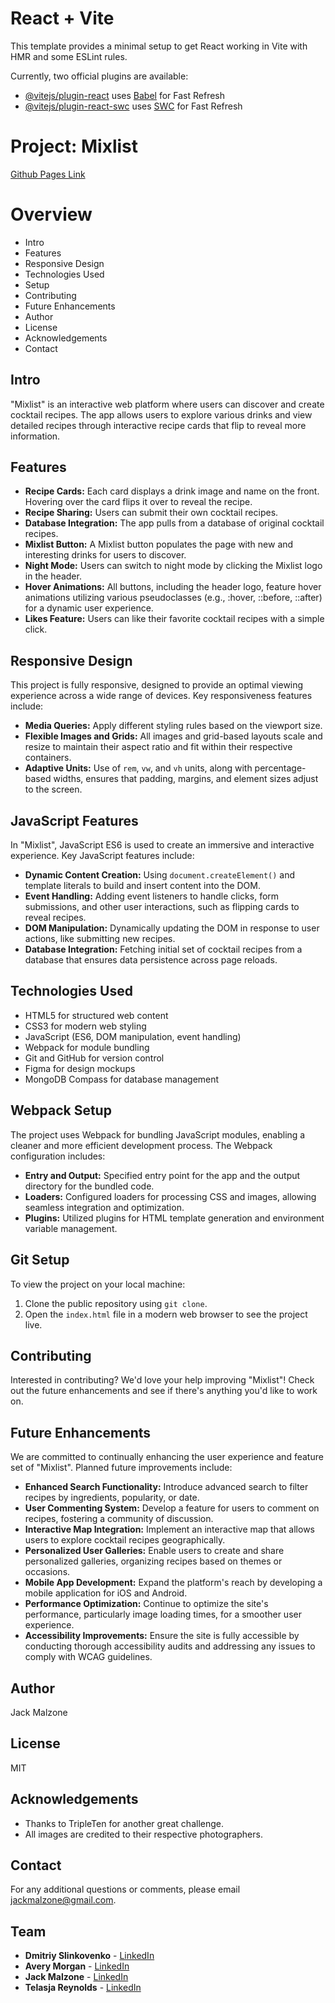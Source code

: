 # React + Vite

This template provides a minimal setup to get React working in Vite with HMR and some ESLint rules.

Currently, two official plugins are available:

- [@vitejs/plugin-react](https://github.com/vitejs/vite-plugin-react/blob/main/packages/plugin-react/README.md) uses [Babel](https://babeljs.io/) for Fast Refresh
- [@vitejs/plugin-react-swc](https://github.com/vitejs/vite-plugin-react-swc) uses [SWC](https://swc.rs/) for Fast Refresh

# Project: Mixlist

[Github Pages Link](https://yourgithubusername.github.io/mixlist/)

# Overview

- Intro
- Features
- Responsive Design
- Technologies Used
- Setup
- Contributing
- Future Enhancements
- Author
- License
- Acknowledgements
- Contact

## Intro

"Mixlist" is an interactive web platform where users can discover and create cocktail recipes. The app allows users to explore various drinks and view detailed recipes through interactive recipe cards that flip to reveal more information.

## Features

- **Recipe Cards:** Each card displays a drink image and name on the front. Hovering over the card flips it over to reveal the recipe.
- **Recipe Sharing:** Users can submit their own cocktail recipes.
- **Database Integration:** The app pulls from a database of original cocktail recipes.
- **Mixlist Button:** A Mixlist button populates the page with new and interesting drinks for users to discover.
- **Night Mode:** Users can switch to night mode by clicking the Mixlist logo in the header.
- **Hover Animations:** All buttons, including the header logo, feature hover animations utilizing various pseudoclasses (e.g., :hover, ::before, ::after) for a dynamic user experience.
- **Likes Feature:** Users can like their favorite cocktail recipes with a simple click.

## Responsive Design

This project is fully responsive, designed to provide an optimal viewing experience across a wide range of devices. Key responsiveness features include:

- **Media Queries:** Apply different styling rules based on the viewport size.
- **Flexible Images and Grids:** All images and grid-based layouts scale and resize to maintain their aspect ratio and fit within their respective containers.
- **Adaptive Units:** Use of `rem`, `vw`, and `vh` units, along with percentage-based widths, ensures that padding, margins, and element sizes adjust to the screen.

## JavaScript Features

In "Mixlist", JavaScript ES6 is used to create an immersive and interactive experience. Key JavaScript features include:

- **Dynamic Content Creation:** Using `document.createElement()` and template literals to build and insert content into the DOM.
- **Event Handling:** Adding event listeners to handle clicks, form submissions, and other user interactions, such as flipping cards to reveal recipes.
- **DOM Manipulation:** Dynamically updating the DOM in response to user actions, like submitting new recipes.
- **Database Integration:** Fetching initial set of cocktail recipes from a database that ensures data persistence across page reloads.

## Technologies Used

- HTML5 for structured web content
- CSS3 for modern web styling
- JavaScript (ES6, DOM manipulation, event handling)
- Webpack for module bundling
- Git and GitHub for version control
- Figma for design mockups
- MongoDB Compass for database management

## Webpack Setup

The project uses Webpack for bundling JavaScript modules, enabling a cleaner and more efficient development process. The Webpack configuration includes:

- **Entry and Output:** Specified entry point for the app and the output directory for the bundled code.
- **Loaders:** Configured loaders for processing CSS and images, allowing seamless integration and optimization.
- **Plugins:** Utilized plugins for HTML template generation and environment variable management.

## Git Setup

To view the project on your local machine:

1. Clone the public repository using `git clone`.
2. Open the `index.html` file in a modern web browser to see the project live.

## Contributing

Interested in contributing? We'd love your help improving "Mixlist"! Check out the future enhancements and see if there's anything you'd like to work on.

## Future Enhancements

We are committed to continually enhancing the user experience and feature set of "Mixlist". Planned future improvements include:

- **Enhanced Search Functionality:** Introduce advanced search to filter recipes by ingredients, popularity, or date.
- **User Commenting System:** Develop a feature for users to comment on recipes, fostering a community of discussion.
- **Interactive Map Integration:** Implement an interactive map that allows users to explore cocktail recipes geographically.
- **Personalized User Galleries:** Enable users to create and share personalized galleries, organizing recipes based on themes or occasions.
- **Mobile App Development:** Expand the platform's reach by developing a mobile application for iOS and Android.
- **Performance Optimization:** Continue to optimize the site's performance, particularly image loading times, for a smoother user experience.
- **Accessibility Improvements:** Ensure the site is fully accessible by conducting thorough accessibility audits and addressing any issues to comply with WCAG guidelines.

## Author

Jack Malzone

## License

MIT

## Acknowledgements

- Thanks to TripleTen for another great challenge.
- All images are credited to their respective photographers.

## Contact

For any additional questions or comments, please email [jackmalzone@gmail.com](mailto:jackmalzone@gmail.com).

## Team

- **Dmitriy Slinkovenko** - [LinkedIn](https://www.linkedin.com/in/dmitriy-slinkovenko/)
- **Avery Morgan** - [LinkedIn](https://www.linkedin.com/in/avery-morgan/)
- **Jack Malzone** - [LinkedIn](https://www.linkedin.com/in/jackmalzone/)
- **Telasja Reynolds** - [LinkedIn](https://www.linkedin.com/in/telasjareynolds/)

